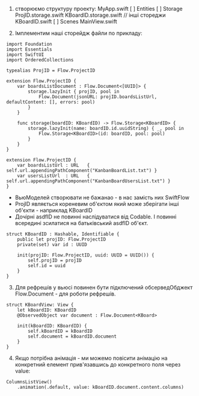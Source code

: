 1) створюємо структуру проекту:
MyApp.swift
[ ] Entities
    [ ] Storage
        ProjID.storage.swift
        KBoardID.storage.swift
        // інші стореджи
    KBoardID.swift
[ ] Scenes
    MainView.swift
    

2) Імплементим наші сторейдж файли по прикладу:

```
import Foundation
import Essentials
import SwiftUI
import OrderedCollections

typealias ProjID = Flow.ProjectID

extension Flow.ProjectID {
    var boardsListDocument : Flow.Document<[UUID]> {
        storage.lazyInit { projID, pool in
            Flow.Document(jsonURL: projID.boardsListUrl, defaultContent: [], errors: pool)
        }
    }
    
    func storage(boardID: KBoardID) -> Flow.Storage<KBoardID> {
        storage.lazyInit(name: boardID.id.uuidString) { _, pool in
            Flow.Storage<KBoardID>(id: boardID, pool: pool)
        }
    }
}

extension Flow.ProjectID {
    var boardsListUrl : URL   { self.url.appendingPathComponent("KanbanBoardList.txt") }
    var usersListUrl  : URL   { self.url.appendingPathComponent("KanbanBoardUsersList.txt") }
}
```

* ВьюМоделей створювати не бажанао - в нас замість них SwiftFlow
* ProjID являється кореневим об'єктом який може зберігати інші об'єкти - наприклад KBoardID
* Дочірні asdfID не повинні наслідуватися від Codable. І повинні всередині зсилатися на батьківський asdfID об'єкт.
```
struct KBoardID : Hashable, Identifiable {
    public let projID: Flow.ProjectID
    private(set) var id : UUID
    
    init(projID: Flow.ProjectID, uuid: UUID = UUID()) {
        self.projID = projID
        self.id = uuid
    }
}
```

3) Для рефрешів у вьюсі повинен бути підключений обсерведОбджект Flow.Document - для роботи рефрешів.

```
struct KBoardView: View {
    let kBoardID: KBoardID
    @ObservedObject var document : Flow.Document<KBoard>
    
    init(kBoardID: KBoardID) {
        self.kBoardID = kBoardID
        self.document = kBoardID.document
    }
}
```

4) Якщо потрібна анімація - ми можемо повісити анімацію на конкретний елемент прив'язавшись до конкретного поля через value:

```
ColumnsListView()
    .animation(.default, value: kBoardID.document.content.columns)
```
